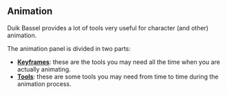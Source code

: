 ## Animation

Duik Bassel provides a lot of tools very useful for character (and other) animation.

The animation panel is divided in two parts:

- **[Keyframes](../Keyframe-Tools)**: these are the tools you may need all the time when you are actually animating.
- **[Tools](../Animation-Tools)**: these are some tools you may need from time to time during the animation process.

